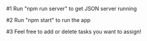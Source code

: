 #1 Run "npm run server" to get JSON server running

#2 Run "npm start" to run the app

#3 Feel free to add or delete tasks you want to assign!
